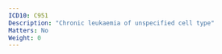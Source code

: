```yaml
---
ICD10: C951
Description: "Chronic leukaemia of unspecified cell type"
Matters: No
Weight: 0
---
```

